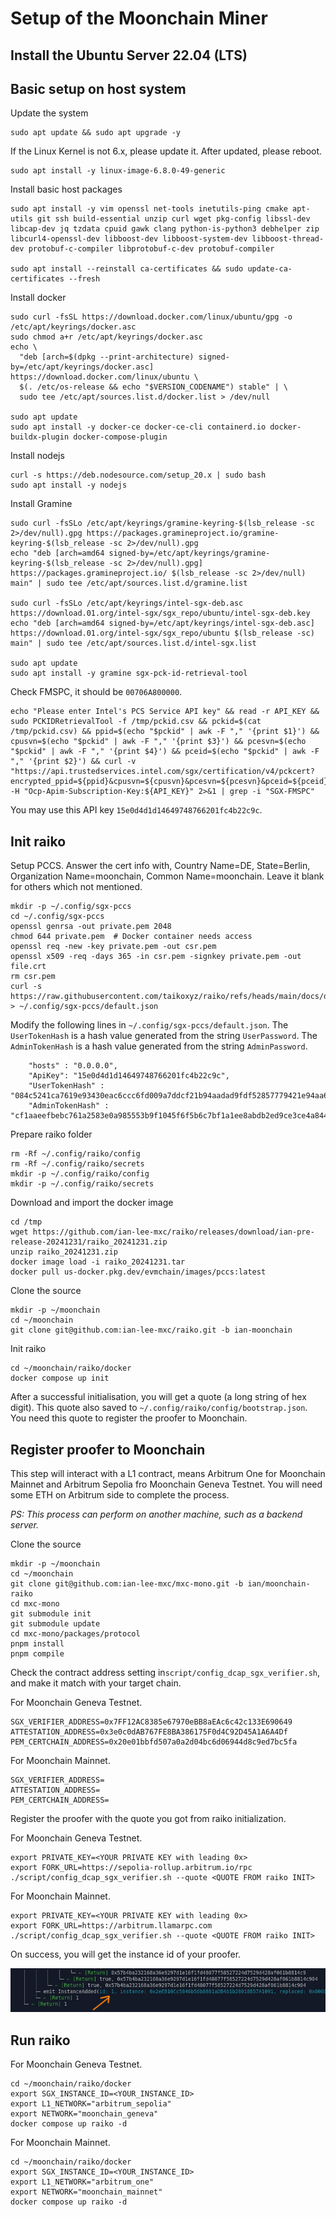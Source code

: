 # Setup of the Moonchain Miner



## Install the Ubuntu Server 22.04 (LTS)



## Basic setup on host system

Update the system

```
sudo apt update && sudo apt upgrade -y
```



If the Linux Kernel is not 6.x, please update it. After updated, please reboot.

```
sudo apt install -y linux-image-6.8.0-49-generic
```



Install basic host packages

```
sudo apt install -y vim openssl net-tools inetutils-ping cmake apt-utils git ssh build-essential unzip curl wget pkg-config libssl-dev libcap-dev jq tzdata cpuid gawk clang python-is-python3 debhelper zip libcurl4-openssl-dev libboost-dev libboost-system-dev libboost-thread-dev protobuf-c-compiler libprotobuf-c-dev protobuf-compiler

sudo apt install --reinstall ca-certificates && sudo update-ca-certificates --fresh
```



Install docker

```
sudo curl -fsSL https://download.docker.com/linux/ubuntu/gpg -o /etc/apt/keyrings/docker.asc
sudo chmod a+r /etc/apt/keyrings/docker.asc
echo \
  "deb [arch=$(dpkg --print-architecture) signed-by=/etc/apt/keyrings/docker.asc] https://download.docker.com/linux/ubuntu \
  $(. /etc/os-release && echo "$VERSION_CODENAME") stable" | \
  sudo tee /etc/apt/sources.list.d/docker.list > /dev/null
  
sudo apt update
sudo apt install -y docker-ce docker-ce-cli containerd.io docker-buildx-plugin docker-compose-plugin
```



Install nodejs

```
curl -s https://deb.nodesource.com/setup_20.x | sudo bash
sudo apt install -y nodejs
```



Install Gramine

```
sudo curl -fsSLo /etc/apt/keyrings/gramine-keyring-$(lsb_release -sc 2>/dev/null).gpg https://packages.gramineproject.io/gramine-keyring-$(lsb_release -sc 2>/dev/null).gpg
echo "deb [arch=amd64 signed-by=/etc/apt/keyrings/gramine-keyring-$(lsb_release -sc 2>/dev/null).gpg] https://packages.gramineproject.io/ $(lsb_release -sc 2>/dev/null) main" | sudo tee /etc/apt/sources.list.d/gramine.list

sudo curl -fsSLo /etc/apt/keyrings/intel-sgx-deb.asc https://download.01.org/intel-sgx/sgx_repo/ubuntu/intel-sgx-deb.key
echo "deb [arch=amd64 signed-by=/etc/apt/keyrings/intel-sgx-deb.asc] https://download.01.org/intel-sgx/sgx_repo/ubuntu $(lsb_release -sc) main" | sudo tee /etc/apt/sources.list.d/intel-sgx.list

sudo apt update
sudo apt install -y gramine sgx-pck-id-retrieval-tool
```



Check FMSPC, it should be `00706A800000`.

```
echo "Please enter Intel's PCS Service API key" && read -r API_KEY && sudo PCKIDRetrievalTool -f /tmp/pckid.csv && pckid=$(cat /tmp/pckid.csv) && ppid=$(echo "$pckid" | awk -F "," '{print $1}') && cpusvn=$(echo "$pckid" | awk -F "," '{print $3}') && pcesvn=$(echo "$pckid" | awk -F "," '{print $4}') && pceid=$(echo "$pckid" | awk -F "," '{print $2}') && curl -v "https://api.trustedservices.intel.com/sgx/certification/v4/pckcert?encrypted_ppid=${ppid}&cpusvn=${cpusvn}&pcesvn=${pcesvn}&pceid=${pceid}" -H "Ocp-Apim-Subscription-Key:${API_KEY}" 2>&1 | grep -i "SGX-FMSPC"
```

You may use this API key `15e0d4d1d14649748766201fc4b22c9c`.



## Init raiko

Setup PCCS. Answer the cert info with, Country Name=DE, State=Berlin, Organization Name=moonchain, Common Name=moonchain. Leave it blank for others which not mentioned.

```
mkdir -p ~/.config/sgx-pccs
cd ~/.config/sgx-pccs
openssl genrsa -out private.pem 2048
chmod 644 private.pem  # Docker container needs access
openssl req -new -key private.pem -out csr.pem
openssl x509 -req -days 365 -in csr.pem -signkey private.pem -out file.crt
rm csr.pem
curl -s https://raw.githubusercontent.com/taikoxyz/raiko/refs/heads/main/docs/default.json > ~/.config/sgx-pccs/default.json
```

Modify the following lines in `~/.config/sgx-pccs/default.json`. The `UserTokenHash` is a hash value generated from the string `UserPassword`. The `AdminTokenHash` is a hash value generated from the string `AdminPassword`.

```
    "hosts" : "0.0.0.0",
    "ApiKey": "15e0d4d1d14649748766201fc4b22c9c",   
    "UserTokenHash" : "084c5241ca7619e93430eac6ccc6fd009a7ddcf21b94aadad9fdf52857779421e94aa672a99873033bbe6805906d6f74df9e3bf476858980f96df5881a960906",
    "AdminTokenHash" : "cf1aaeefbebc761a2583e0a985553b9f1045f6f5b6c7bf1a1ee8abdb2ed9ce3ce4a844bc010f6ab0338dd24457fc6f6fd573aafcbf894ddfabbaa0af9f1924f2",
```



Prepare raiko folder

```
rm -Rf ~/.config/raiko/config
rm -Rf ~/.config/raiko/secrets
mkdir -p ~/.config/raiko/config
mkdir -p ~/.config/raiko/secrets
```



Download and import the docker image

```
cd /tmp
wget https://github.com/ian-lee-mxc/raiko/releases/download/ian-pre-release-20241231/raiko_20241231.zip
unzip raiko_20241231.zip
docker image load -i raiko_20241231.tar
docker pull us-docker.pkg.dev/evmchain/images/pccs:latest
```



Clone the source

```
mkdir -p ~/moonchain
cd ~/moonchain
git clone git@github.com:ian-lee-mxc/raiko.git -b ian-moonchain
```



Init raiko

```
cd ~/moonchain/raiko/docker
docker compose up init
```

After a successful initialisation, you will get a quote (a long string of hex digit). This quote also saved to `~/.config/raiko/config/bootstrap.json`. You need this quote to register the proofer to Moonchain.



## Register proofer to Moonchain

This step will interact with a L1 contract, means Arbitrum One for Moonchain Mainnet and Arbitrum Sepolia fro Moonchain Geneva Testnet. You will need some ETH on Arbitrum side to complete the process.

*PS: This process can perform on another machine, such as a backend server.*



Clone the source

```
mkdir -p ~/moonchain
cd ~/moonchain
git clone git@github.com:ian-lee-mxc/mxc-mono.git -b ian/moonchain-raiko
cd mxc-mono
git submodule init
git submodule update
cd mxc-mono/packages/protocol
pnpm install
pnpm compile
```



Check the contract address  setting in`script/config_dcap_sgx_verifier.sh`, and make it match with your target chain.

For Moonchain Geneva Testnet.

```
SGX_VERIFIER_ADDRESS=0x7FF12AC8385e67970eBB8aEAc6c42c133E690649 ATTESTATION_ADDRESS=0x3e0c0dAB767FE8BA386175F0d4C92D45A1A6A4Df PEM_CERTCHAIN_ADDRESS=0x20e01bbfd507a0a2d04bc6d06944d8c9ed7bc5fa
```

For Moonchain Mainnet.

```
SGX_VERIFIER_ADDRESS=
ATTESTATION_ADDRESS=
PEM_CERTCHAIN_ADDRESS=
```



Register the proofer with the quote you got from raiko initialization.

For Moonchain Geneva Testnet.

```
export PRIVATE_KEY=<YOUR PRIVATE KEY with leading 0x>
export FORK_URL=https://sepolia-rollup.arbitrum.io/rpc
./script/config_dcap_sgx_verifier.sh --quote <QUOTE FROM raiko INIT>
```

For Moonchain Mainnet.

```
export PRIVATE_KEY=<YOUR PRIVATE KEY with leading 0x>
export FORK_URL=https://arbitrum.llamarpc.com
./script/config_dcap_sgx_verifier.sh --quote <QUOTE FROM raiko INIT>
```

On success, you will get the instance id of your proofer.

![instance_id](./instance_id.png)



## Run raiko

For Moonchain Geneva Testnet.

```
cd ~/moonchain/raiko/docker
export SGX_INSTANCE_ID=<YOUR_INSTANCE_ID>
export L1_NETWORK="arbitrum_sepolia"
export NETWORK="moonchain_geneva"
docker compose up raiko -d
```

For Moonchain Mainnet.

```
cd ~/moonchain/raiko/docker
export SGX_INSTANCE_ID=<YOUR_INSTANCE_ID>
export L1_NETWORK="arbitrum_one"
export NETWORK="moonchain_mainnet"
docker compose up raiko -d
```

